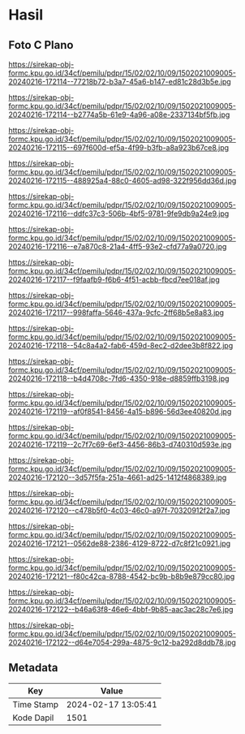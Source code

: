 # Hasil

## Foto C Plano

https://sirekap-obj-formc.kpu.go.id/34cf/pemilu/pdpr/15/02/02/10/09/1502021009005-20240216-172114--77218b72-b3a7-45a6-b147-ed81c28d3b5e.jpg

https://sirekap-obj-formc.kpu.go.id/34cf/pemilu/pdpr/15/02/02/10/09/1502021009005-20240216-172114--b2774a5b-61e9-4a96-a08e-2337134bf5fb.jpg

https://sirekap-obj-formc.kpu.go.id/34cf/pemilu/pdpr/15/02/02/10/09/1502021009005-20240216-172115--697f600d-ef5a-4f99-b3fb-a8a923b67ce8.jpg

https://sirekap-obj-formc.kpu.go.id/34cf/pemilu/pdpr/15/02/02/10/09/1502021009005-20240216-172115--488925a4-88c0-4605-ad98-322f956dd36d.jpg

https://sirekap-obj-formc.kpu.go.id/34cf/pemilu/pdpr/15/02/02/10/09/1502021009005-20240216-172116--ddfc37c3-506b-4bf5-9781-9fe9db9a24e9.jpg

https://sirekap-obj-formc.kpu.go.id/34cf/pemilu/pdpr/15/02/02/10/09/1502021009005-20240216-172116--e7a870c8-21a4-4ff5-93e2-cfd77a9a0720.jpg

https://sirekap-obj-formc.kpu.go.id/34cf/pemilu/pdpr/15/02/02/10/09/1502021009005-20240216-172117--f9faafb9-f6b6-4f51-acbb-fbcd7ee018af.jpg

https://sirekap-obj-formc.kpu.go.id/34cf/pemilu/pdpr/15/02/02/10/09/1502021009005-20240216-172117--998faffa-5646-437a-9cfc-2ff68b5e8a83.jpg

https://sirekap-obj-formc.kpu.go.id/34cf/pemilu/pdpr/15/02/02/10/09/1502021009005-20240216-172118--54c8a4a2-fab6-459d-8ec2-d2dee3b8f822.jpg

https://sirekap-obj-formc.kpu.go.id/34cf/pemilu/pdpr/15/02/02/10/09/1502021009005-20240216-172118--b4d4708c-7fd6-4350-918e-d8859ffb3198.jpg

https://sirekap-obj-formc.kpu.go.id/34cf/pemilu/pdpr/15/02/02/10/09/1502021009005-20240216-172119--af0f8541-8456-4a15-b896-56d3ee40820d.jpg

https://sirekap-obj-formc.kpu.go.id/34cf/pemilu/pdpr/15/02/02/10/09/1502021009005-20240216-172119--2c7f7c69-6ef3-4456-86b3-d740310d593e.jpg

https://sirekap-obj-formc.kpu.go.id/34cf/pemilu/pdpr/15/02/02/10/09/1502021009005-20240216-172120--3d57f5fa-251a-4661-ad25-1412f4868389.jpg

https://sirekap-obj-formc.kpu.go.id/34cf/pemilu/pdpr/15/02/02/10/09/1502021009005-20240216-172120--c478b5f0-4c03-46c0-a97f-70320912f2a7.jpg

https://sirekap-obj-formc.kpu.go.id/34cf/pemilu/pdpr/15/02/02/10/09/1502021009005-20240216-172121--0562de88-2386-4129-8722-d7c8f21c0921.jpg

https://sirekap-obj-formc.kpu.go.id/34cf/pemilu/pdpr/15/02/02/10/09/1502021009005-20240216-172121--f80c42ca-8788-4542-bc9b-b8b9e879cc80.jpg

https://sirekap-obj-formc.kpu.go.id/34cf/pemilu/pdpr/15/02/02/10/09/1502021009005-20240216-172122--b46a63f8-46e6-4bbf-9b85-aac3ac28c7e6.jpg

https://sirekap-obj-formc.kpu.go.id/34cf/pemilu/pdpr/15/02/02/10/09/1502021009005-20240216-172122--d64e7054-299a-4875-9c12-ba292d8ddb78.jpg


## Metadata

| Key        | Value               |
| ---------- | ------------------- |
| Time Stamp | 2024-02-17 13:05:41 |
| Kode Dapil | 1501                |



